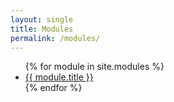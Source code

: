 ```yaml
---
layout: single
title: Modules
permalink: /modules/
---
```


<ul>
  {% for module in site.modules %}
    <li>
      <a href="{{ module.url }}">{{ module.title }}</a>
    </li>
  {% endfor %}
</ul>
